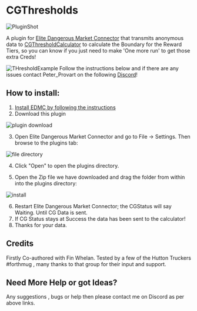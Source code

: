 # CGThresholds
![PluginShot](https://i.imgur.com/gXcIKBZ.png)

A plugin for [Elite Dangerous Market Connector](https://github.com/Marginal/EDMarketConnector) that transmits anonymous data to [CGThresholdCalculator](https://sites.google.com/site/cgtthreshcalc/home) to calculate the Boundary for the Reward Tiers, so you can know if you just need to make 'One more run' to get those extra Creds!

![THresholdExample](https://i.imgur.com/8qdmP47.jpg)
Follow the instructions below and if there are any issues contact Peter_Provart on the following [Discord](https://discord.gg/7kbduxb)!  

## How to install:  
1. [Install EDMC by following the instructions]( https://github.com/Marginal/EDMarketConnector )  
2. Download this plugin


![plugin download](https://i.imgur.com/Cn1Y93D.png)  

3. Open Elite Dangerous Market Connector and go to File -> Settings. Then browse to the plugins tab:


![file directory](https://i.imgur.com/eQU7lCf.png)  

4. Click "Open" to open the plugins directory.


5. Open the Zip file we have downloaded and drag the folder from within into the plugins directory:  

![install](https://i.imgur.com/OVKG2BU.png) 


6. Restart Elite Dangerous Market Connector; the CGStatus will say Waiting. Until CG Data is sent.
7. If CG Status stays at Success the data has been sent to the calculator!
8. Thanks for your data.

## Credits
Firstly Co-authored with Fin Whelan.
Tested by a few of the Hutton Truckers #forthmug , many thanks to that group for their input and support.

## Need More Help or got Ideas?
Any suggestions , bugs or help then please contact me on Discord as per above links.
